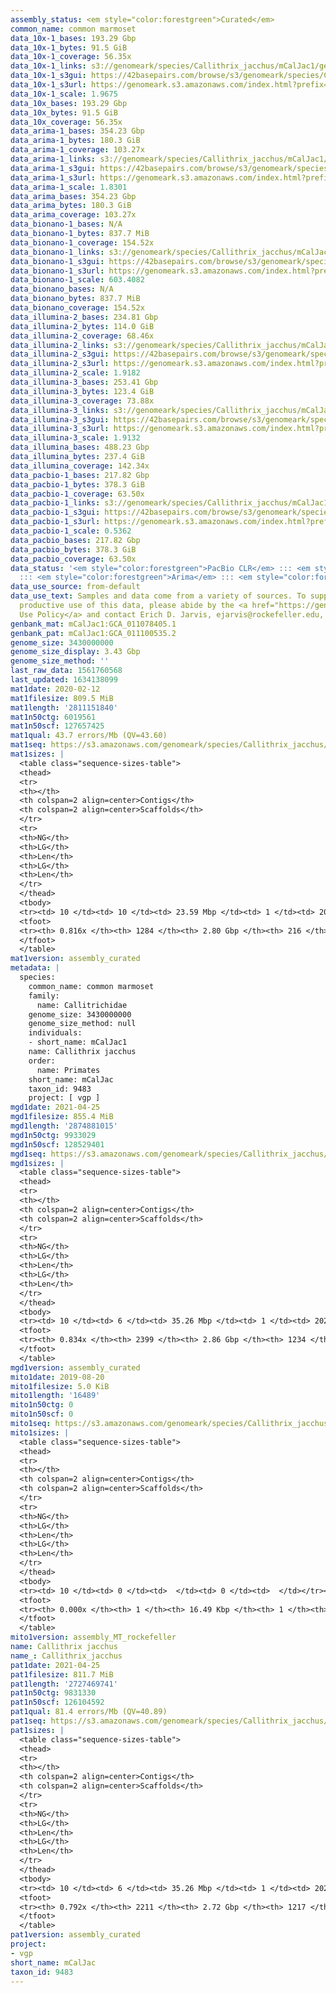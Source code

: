 ```yaml
---
assembly_status: <em style="color:forestgreen">Curated</em>
common_name: common marmoset
data_10x-1_bases: 193.29 Gbp
data_10x-1_bytes: 91.5 GiB
data_10x-1_coverage: 56.35x
data_10x-1_links: s3://genomeark/species/Callithrix_jacchus/mCalJac1/genomic_data/10x/<br>
data_10x-1_s3gui: https://42basepairs.com/browse/s3/genomeark/species/Callithrix_jacchus/mCalJac1/genomic_data/10x/
data_10x-1_s3url: https://genomeark.s3.amazonaws.com/index.html?prefix=species/Callithrix_jacchus/mCalJac1/genomic_data/10x/
data_10x-1_scale: 1.9675
data_10x_bases: 193.29 Gbp
data_10x_bytes: 91.5 GiB
data_10x_coverage: 56.35x
data_arima-1_bases: 354.23 Gbp
data_arima-1_bytes: 180.3 GiB
data_arima-1_coverage: 103.27x
data_arima-1_links: s3://genomeark/species/Callithrix_jacchus/mCalJac1/genomic_data/arima/<br>
data_arima-1_s3gui: https://42basepairs.com/browse/s3/genomeark/species/Callithrix_jacchus/mCalJac1/genomic_data/arima/
data_arima-1_s3url: https://genomeark.s3.amazonaws.com/index.html?prefix=species/Callithrix_jacchus/mCalJac1/genomic_data/arima/
data_arima-1_scale: 1.8301
data_arima_bases: 354.23 Gbp
data_arima_bytes: 180.3 GiB
data_arima_coverage: 103.27x
data_bionano-1_bases: N/A
data_bionano-1_bytes: 837.7 MiB
data_bionano-1_coverage: 154.52x
data_bionano-1_links: s3://genomeark/species/Callithrix_jacchus/mCalJac1/genomic_data/bionano/<br>
data_bionano-1_s3gui: https://42basepairs.com/browse/s3/genomeark/species/Callithrix_jacchus/mCalJac1/genomic_data/bionano/
data_bionano-1_s3url: https://genomeark.s3.amazonaws.com/index.html?prefix=species/Callithrix_jacchus/mCalJac1/genomic_data/bionano/
data_bionano-1_scale: 603.4082
data_bionano_bases: N/A
data_bionano_bytes: 837.7 MiB
data_bionano_coverage: 154.52x
data_illumina-2_bases: 234.81 Gbp
data_illumina-2_bytes: 114.0 GiB
data_illumina-2_coverage: 68.46x
data_illumina-2_links: s3://genomeark/species/Callithrix_jacchus/mCalJac2/genomic_data/illumina/<br>
data_illumina-2_s3gui: https://42basepairs.com/browse/s3/genomeark/species/Callithrix_jacchus/mCalJac2/genomic_data/illumina/
data_illumina-2_s3url: https://genomeark.s3.amazonaws.com/index.html?prefix=species/Callithrix_jacchus/mCalJac2/genomic_data/illumina/
data_illumina-2_scale: 1.9182
data_illumina-3_bases: 253.41 Gbp
data_illumina-3_bytes: 123.4 GiB
data_illumina-3_coverage: 73.88x
data_illumina-3_links: s3://genomeark/species/Callithrix_jacchus/mCalJac3/genomic_data/illumina/<br>
data_illumina-3_s3gui: https://42basepairs.com/browse/s3/genomeark/species/Callithrix_jacchus/mCalJac3/genomic_data/illumina/
data_illumina-3_s3url: https://genomeark.s3.amazonaws.com/index.html?prefix=species/Callithrix_jacchus/mCalJac3/genomic_data/illumina/
data_illumina-3_scale: 1.9132
data_illumina_bases: 488.23 Gbp
data_illumina_bytes: 237.4 GiB
data_illumina_coverage: 142.34x
data_pacbio-1_bases: 217.82 Gbp
data_pacbio-1_bytes: 378.3 GiB
data_pacbio-1_coverage: 63.50x
data_pacbio-1_links: s3://genomeark/species/Callithrix_jacchus/mCalJac1/genomic_data/pacbio/<br>
data_pacbio-1_s3gui: https://42basepairs.com/browse/s3/genomeark/species/Callithrix_jacchus/mCalJac1/genomic_data/pacbio/
data_pacbio-1_s3url: https://genomeark.s3.amazonaws.com/index.html?prefix=species/Callithrix_jacchus/mCalJac1/genomic_data/pacbio/
data_pacbio-1_scale: 0.5362
data_pacbio_bases: 217.82 Gbp
data_pacbio_bytes: 378.3 GiB
data_pacbio_coverage: 63.50x
data_status: '<em style="color:forestgreen">PacBio CLR</em> ::: <em style="color:forestgreen">10x</em>
  ::: <em style="color:forestgreen">Arima</em> ::: <em style="color:forestgreen">Illumina</em>'
data_use_source: from-default
data_use_text: Samples and data come from a variety of sources. To support fair and
  productive use of this data, please abide by the <a href="https://genome10k.soe.ucsc.edu/data-use-policies/">Data
  Use Policy</a> and contact Erich D. Jarvis, ejarvis@rockefeller.edu, with any questions.
genbank_mat: mCalJac1:GCA_011078405.1
genbank_pat: mCalJac1:GCA_011100535.2
genome_size: 3430000000
genome_size_display: 3.43 Gbp
genome_size_method: ''
last_raw_data: 1561760568
last_updated: 1634138099
mat1date: 2020-02-12
mat1filesize: 809.5 MiB
mat1length: '2811151840'
mat1n50ctg: 6019561
mat1n50scf: 127657425
mat1qual: 43.7 errors/Mb (QV=43.60)
mat1seq: https://s3.amazonaws.com/genomeark/species/Callithrix_jacchus/mCalJac1/assembly_curated/mCalJac1.mat.cur.20200212.fasta.gz
mat1sizes: |
  <table class="sequence-sizes-table">
  <thead>
  <tr>
  <th></th>
  <th colspan=2 align=center>Contigs</th>
  <th colspan=2 align=center>Scaffolds</th>
  </tr>
  <tr>
  <th>NG</th>
  <th>LG</th>
  <th>Len</th>
  <th>LG</th>
  <th>Len</th>
  </tr>
  </thead>
  <tbody>
  <tr><td> 10 </td><td> 10 </td><td> 23.59 Mbp </td><td> 1 </td><td> 202.58 Mbp </td></tr><tr><td> 20 </td><td> 27 </td><td> 17.91 Mbp </td><td> 3 </td><td> 172.75 Mbp </td></tr><tr><td> 30 </td><td> 51 </td><td> 11.37 Mbp </td><td> 5 </td><td> 160.12 Mbp </td></tr><tr><td> 40 </td><td> 84 </td><td> 8.82 Mbp </td><td> 7 </td><td> 146.90 Mbp </td></tr><tr style="background-color:#cccccc;"><td> 50 </td><td> 131 </td><td style="background-color:#88ff88;"> 6.02 Mbp </td><td> 10 </td><td style="background-color:#88ff88;"> 127.66 Mbp </td></tr><tr><td> 60 </td><td> 205 </td><td> 3.72 Mbp </td><td> 13 </td><td> 117.27 Mbp </td></tr><tr><td> 70 </td><td> 330 </td><td> 1.98 Mbp </td><td> 16 </td><td> 97.94 Mbp </td></tr><tr><td> 80 </td><td> 688 </td><td> 297.58 Kbp </td><td> 21 </td><td> 45.74 Mbp </td></tr><tr><td> 90 </td><td> 0 </td><td>  </td><td> 0 </td><td>  </td></tr><tr><td> 100 </td><td> 0 </td><td>  </td><td> 0 </td><td>  </td></tr></tbody>
  <tfoot>
  <tr><th> 0.816x </th><th> 1284 </th><th> 2.80 Gbp </th><th> 216 </th><th> 2.81 Gbp </th></tr>
  </tfoot>
  </table>
mat1version: assembly_curated
metadata: |
  species:
    common_name: common marmoset
    family:
      name: Callitrichidae
    genome_size: 3430000000
    genome_size_method: null
    individuals:
    - short_name: mCalJac1
    name: Callithrix jacchus
    order:
      name: Primates
    short_name: mCalJac
    taxon_id: 9483
    project: [ vgp ]
mgd1date: 2021-04-25
mgd1filesize: 855.4 MiB
mgd1length: '2874881015'
mgd1n50ctg: 9933029
mgd1n50scf: 128529401
mgd1seq: https://s3.amazonaws.com/genomeark/species/Callithrix_jacchus/mCalJac1/assembly_curated/mCalJac1.pat.X.cur.20210425.fasta.gz
mgd1sizes: |
  <table class="sequence-sizes-table">
  <thead>
  <tr>
  <th></th>
  <th colspan=2 align=center>Contigs</th>
  <th colspan=2 align=center>Scaffolds</th>
  </tr>
  <tr>
  <th>NG</th>
  <th>LG</th>
  <th>Len</th>
  <th>LG</th>
  <th>Len</th>
  </tr>
  </thead>
  <tbody>
  <tr><td> 10 </td><td> 6 </td><td> 35.26 Mbp </td><td> 1 </td><td> 202.81 Mbp </td></tr><tr><td> 20 </td><td> 18 </td><td> 24.65 Mbp </td><td> 3 </td><td> 173.41 Mbp </td></tr><tr><td> 30 </td><td> 34 </td><td> 18.02 Mbp </td><td> 5 </td><td> 159.67 Mbp </td></tr><tr><td> 40 </td><td> 55 </td><td> 14.60 Mbp </td><td> 7 </td><td> 146.90 Mbp </td></tr><tr style="background-color:#cccccc;"><td> 50 </td><td> 85 </td><td style="background-color:#88ff88;"> 9.93 Mbp </td><td> 10 </td><td style="background-color:#88ff88;"> 128.53 Mbp </td></tr><tr><td> 60 </td><td> 130 </td><td> 5.87 Mbp </td><td> 13 </td><td> 117.64 Mbp </td></tr><tr><td> 70 </td><td> 211 </td><td> 3.05 Mbp </td><td> 16 </td><td> 98.11 Mbp </td></tr><tr><td> 80 </td><td> 485 </td><td> 361.32 Kbp </td><td> 21 </td><td> 47.06 Mbp </td></tr><tr><td> 90 </td><td> 0 </td><td>  </td><td> 0 </td><td>  </td></tr><tr><td> 100 </td><td> 0 </td><td>  </td><td> 0 </td><td>  </td></tr></tbody>
  <tfoot>
  <tr><th> 0.834x </th><th> 2399 </th><th> 2.86 Gbp </th><th> 1234 </th><th> 2.87 Gbp </th></tr>
  </tfoot>
  </table>
mgd1version: assembly_curated
mito1date: 2019-08-20
mito1filesize: 5.0 KiB
mito1length: '16489'
mito1n50ctg: 0
mito1n50scf: 0
mito1seq: https://s3.amazonaws.com/genomeark/species/Callithrix_jacchus/mCalJac1/assembly_MT_rockefeller/mCalJac1.MT.20190820.fasta.gz
mito1sizes: |
  <table class="sequence-sizes-table">
  <thead>
  <tr>
  <th></th>
  <th colspan=2 align=center>Contigs</th>
  <th colspan=2 align=center>Scaffolds</th>
  </tr>
  <tr>
  <th>NG</th>
  <th>LG</th>
  <th>Len</th>
  <th>LG</th>
  <th>Len</th>
  </tr>
  </thead>
  <tbody>
  <tr><td> 10 </td><td> 0 </td><td>  </td><td> 0 </td><td>  </td></tr><tr><td> 20 </td><td> 0 </td><td>  </td><td> 0 </td><td>  </td></tr><tr><td> 30 </td><td> 0 </td><td>  </td><td> 0 </td><td>  </td></tr><tr><td> 40 </td><td> 0 </td><td>  </td><td> 0 </td><td>  </td></tr><tr style="background-color:#cccccc;"><td> 50 </td><td> 0 </td><td style="background-color:#ff8888;">  </td><td> 0 </td><td style="background-color:#ff8888;">  </td></tr><tr><td> 60 </td><td> 0 </td><td>  </td><td> 0 </td><td>  </td></tr><tr><td> 70 </td><td> 0 </td><td>  </td><td> 0 </td><td>  </td></tr><tr><td> 80 </td><td> 0 </td><td>  </td><td> 0 </td><td>  </td></tr><tr><td> 90 </td><td> 0 </td><td>  </td><td> 0 </td><td>  </td></tr><tr><td> 100 </td><td> 0 </td><td>  </td><td> 0 </td><td>  </td></tr></tbody>
  <tfoot>
  <tr><th> 0.000x </th><th> 1 </th><th> 16.49 Kbp </th><th> 1 </th><th> 16.49 Kbp </th></tr>
  </tfoot>
  </table>
mito1version: assembly_MT_rockefeller
name: Callithrix jacchus
name_: Callithrix_jacchus
pat1date: 2021-04-25
pat1filesize: 811.7 MiB
pat1length: '2727469741'
pat1n50ctg: 9831330
pat1n50scf: 126104592
pat1qual: 81.4 errors/Mb (QV=40.89)
pat1seq: https://s3.amazonaws.com/genomeark/species/Callithrix_jacchus/mCalJac1/assembly_curated/mCalJac1.pat.cur.20210425.fasta.gz
pat1sizes: |
  <table class="sequence-sizes-table">
  <thead>
  <tr>
  <th></th>
  <th colspan=2 align=center>Contigs</th>
  <th colspan=2 align=center>Scaffolds</th>
  </tr>
  <tr>
  <th>NG</th>
  <th>LG</th>
  <th>Len</th>
  <th>LG</th>
  <th>Len</th>
  </tr>
  </thead>
  <tbody>
  <tr><td> 10 </td><td> 6 </td><td> 35.26 Mbp </td><td> 1 </td><td> 202.81 Mbp </td></tr><tr><td> 20 </td><td> 18 </td><td> 24.65 Mbp </td><td> 3 </td><td> 173.41 Mbp </td></tr><tr><td> 30 </td><td> 34 </td><td> 18.02 Mbp </td><td> 5 </td><td> 159.67 Mbp </td></tr><tr><td> 40 </td><td> 55 </td><td> 14.60 Mbp </td><td> 7 </td><td> 136.97 Mbp </td></tr><tr style="background-color:#cccccc;"><td> 50 </td><td> 85 </td><td style="background-color:#88ff88;"> 9.83 Mbp </td><td> 10 </td><td style="background-color:#88ff88;"> 126.10 Mbp </td></tr><tr><td> 60 </td><td> 131 </td><td> 5.70 Mbp </td><td> 13 </td><td> 112.97 Mbp </td></tr><tr><td> 70 </td><td> 220 </td><td> 2.38 Mbp </td><td> 16 </td><td> 74.70 Mbp </td></tr><tr><td> 80 </td><td> 0 </td><td>  </td><td> 0 </td><td>  </td></tr><tr><td> 90 </td><td> 0 </td><td>  </td><td> 0 </td><td>  </td></tr><tr><td> 100 </td><td> 0 </td><td>  </td><td> 0 </td><td>  </td></tr></tbody>
  <tfoot>
  <tr><th> 0.792x </th><th> 2211 </th><th> 2.72 Gbp </th><th> 1217 </th><th> 2.73 Gbp </th></tr>
  </tfoot>
  </table>
pat1version: assembly_curated
project:
- vgp
short_name: mCalJac
taxon_id: 9483
---
```

